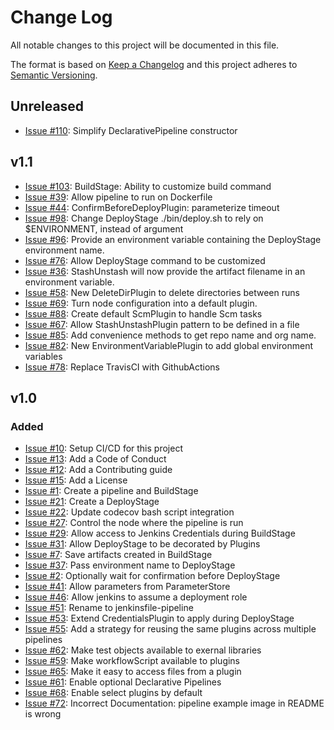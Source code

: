 # Change Log
All notable changes to this project will be documented in this file.

The format is based on [Keep a Changelog](http://keepachangelog.com/)
and this project adheres to [Semantic Versioning](http://semver.org/).

## Unreleased

- [Issue #110](https://github.com/manheim/jenkinsfile-pipeline/issues/110): Simplify DeclarativePipeline constructor

## v1.1

- [Issue #103](https://github.com/manheim/jenkinsfile-pipeline/issues/103): BuildStage: Ability to customize build command
- [Issue #39](https://github.com/manheim/jenkinsfile-pipeline/issues/39): Allow pipeline to run on Dockerfile
- [Issue #44](https://github.com/manheim/jenkinsfile-pipeline/issues/44): ConfirmBeforeDeployPlugin: parameterize timeout
- [Issue #98](https://github.com/manheim/jenkinsfile-pipeline/issues/98): Change DeployStage ./bin/deploy.sh to rely on $ENVIRONMENT, instead of argument
- [Issue #96](https://github.com/manheim/jenkinsfile-pipeline/issues/96): Provide an environment variable containing the DeployStage environment name.
- [Issue #76](https://github.com/manheim/jenkinsfile-pipeline/issues/76): Allow DeployStage command to be customized
- [Issue #36](https://github.com/manheim/jenkinsfile-pipeline/issues/36): StashUnstash will now provide the artifact filename in an environment variable.
- [Issue #58](https://github.com/manheim/jenkinsfile-pipeline/issues/58): New DeleteDirPlugin to delete directories between runs
- [Issue #69](https://github.com/manheim/jenkinsfile-pipeline/issues/69): Turn node configuration into a default plugin.
- [Issue #88](https://github.com/manheim/jenkinsfile-pipeline/issues/88): Create default ScmPlugin to handle Scm tasks
- [Issue #67](https://github.com/manheim/jenkinsfile-pipeline/issues/67): Allow StashUnstashPlugin pattern to be defined in a file
- [Issue #85](https://github.com/manheim/jenkinsfile-pipeline/issues/85): Add convenience methods to get repo name and org name.
- [Issue #82](https://github.com/manheim/jenkinsfile-pipeline/issues/82): New EnvironmentVariablePlugin to add global environment variables
- [Issue #78](https://github.com/manheim/jenkinsfile-pipeline/issues/78): Replace TravisCI with GithubActions

## v1.0

### Added
- [Issue #10](https://github.com/manheim/jenkinsfile-pipeline/issues/10): Setup CI/CD for this project
- [Issue #13](https://github.com/manheim/jenkinsfile-pipeline/issues/13): Add a Code of Conduct
- [Issue #12](https://github.com/manheim/jenkinsfile-pipeline/issues/12): Add a Contributing guide
- [Issue #15](https://github.com/manheim/jenkinsfile-pipeline/issues/15): Add a License
- [Issue #1](https://github.com/manheim/jenkinsfile-pipeline/issues/1): Create a pipeline and BuildStage
- [Issue #21](https://github.com/manheim/jenkinsfile-pipeline/issues/21): Create a DeployStage
- [Issue #22](https://github.com/manheim/jenkinsfile-pipeline/issues/22): Update codecov bash script integration
- [Issue #27](https://github.com/manheim/jenkinsfile-pipeline/issues/27): Control the node where the pipeline is run
- [Issue #29](https://github.com/manheim/jenkinsfile-pipeline/issues/29): Allow access to Jenkins Credentials during BuildStage
- [Issue #31](https://github.com/manheim/jenkinsfile-pipeline/issues/31): Allow DeployStage to be decorated by Plugins
- [Issue #7](https://github.com/manheim/jenkinsfile-pipeline/issues/7): Save artifacts created in BuildStage
- [Issue #37](https://github.com/manheim/jenkinsfile-pipeline/issues/37): Pass environment name to DeployStage
- [Issue #2](https://github.com/manheim/jenkinsfile-pipeline/issues/2): Optionally wait for confirmation before DeployStage
- [Issue #41](https://github.com/manheim/jenkinsfile-pipeline/issues/41): Allow parameters from ParameterStore
- [Issue #46](https://github.com/manheim/jenkinsfile-pipeline/issues/46): Allow jenkins to assume a deployment role
- [Issue #51](https://github.com/manheim/jenkinsfile-pipeline/issues/51): Rename to jenkinsfile-pipeline
- [Issue #53](https://github.com/manheim/jenkinsfile-pipeline/issues/53): Extend CredentialsPlugin to apply during DeployStage
- [Issue #55](https://github.com/manheim/jenkinsfile-pipeline/issues/55): Add a strategy for reusing the same plugins across multiple pipelines
- [Issue #62](https://github.com/manheim/jenkinsfile-pipeline/issues/62): Make test objects available to exernal libraries
- [Issue #59](https://github.com/manheim/jenkinsfile-pipeline/issues/59): Make workflowScript available to plugins
- [Issue #65](https://github.com/manheim/jenkinsfile-pipeline/issues/65): Make it easy to access files from a plugin
- [Issue #61](https://github.com/manheim/jenkinsfile-pipeline/issues/61): Enable optional Declarative Pipelines
- [Issue #68](https://github.com/manheim/jenkinsfile-pipeline/issues/68): Enable select plugins by default
- [Issue #72](https://github.com/manheim/jenkinsfile-pipeline/issues/72): Incorrect Documentation: pipeline example image in README is wrong
